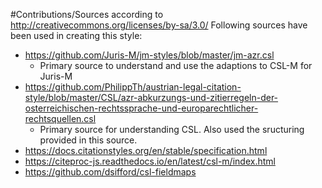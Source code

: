#Contributions/Sources according to http://creativecommons.org/licenses/by-sa/3.0/
Following sources have been used in creating this style:
* https://github.com/Juris-M/jm-styles/blob/master/jm-azr.csl
  - Primary source to understand and use the adaptions to CSL-M for Juris-M
* https://github.com/PhilippTh/austrian-legal-citation-style/blob/master/CSL/azr-abkurzungs-und-zitierregeln-der-osterreichischen-rechtssprache-und-europarechtlicher-rechtsquellen.csl
  - Primary source for understanding CSL. Also used the sructuring provided in this source.
* https://docs.citationstyles.org/en/stable/specification.html
* https://citeproc-js.readthedocs.io/en/latest/csl-m/index.html
* https://github.com/dsifford/csl-fieldmaps
